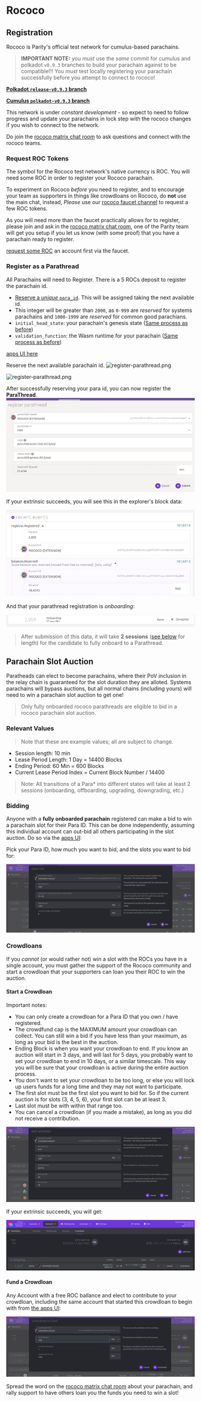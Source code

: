 # Rococo

## Registration

Rococo is Parity's official test network for cumulus-based parachains.

> **IMPORTANT NOTE:** you _must_ use the _same_ commit for cumulus and polkadot `v0.9.3` branches
> to build your parachain against to be compatible!!! You _must_ test locally registering your
> parachain successfully before you attempt to connect to rococo!

**[Polkadot `release-v0.9.3` branch](https://github.com/paritytech/polkadot/tree/release-v0.9.3)**

**[Cumulus `polkadot-v0.9.3` branch](https://github.com/paritytech/cumulus/tree/polkadot-v0.9.3)**

This network is under _constant development_ - so expect to need to follow progress and update
your parachains in lock step with the rococo changes if you wish to connect to the network.

Do join the [rococo matrix chat room](https://matrix.to/#/#rococo:matrix.parity.io) to ask questions and connect
with the rococo teams.

### Request ROC Tokens

The symbol for the Rococo test network's native currency is ROC. You will need some ROC in order to
register your Rococo parachain.

To experiment on Rococo _before_ you need to register, and to encourage your team as supporters in
things like crowdloans on Rococo, do **not** use the main chat, instead, _Please_ use our
[rococo faucet channel](https://matrix.to/#/#rococo-faucet:matrix.org) to request a few ROC tokens.

As you will need more than the faucet practically allows for to register, please join and ask in
the [rococo matrix chat room](https://matrix.to/#/#rococo:matrix.parity.io), one of the Parity team
will get you setup if you let us know (with some proof) that you have a parachain ready to register.

[request some ROC](en/6-register/1-register?id=request-roc-tokens) an account first via the faucet. 

### Register as a Parathread

All Parachains will need to Register. There is a 5 ROCs deposit to register the parachain id.

- [Reserve a _unique_ `para_id`](en/2-relay-chain/2-reserve). This will be assigned taking the next
 available id.
- This integer will be greater than `2000`, as `0-999` are _reserved_ for systems parachains and
  `1000-1999` are _reserved_ for common good parachians.
- `initial_head_state`: your parachain's genesis state ([Same process as before](../3-parachains/1-launch.md#generate-parachain-genesis-state))
- `validation_function`: the Wasm runtime for your parachain ([Same process as before](../3-parachains/1-launch.md##obtain-wasm-runtime-validation-function))

[apps UI here](https://polkadot.js.org/apps/?rpc=wss%3A%2F%2Frococo-rpc.polkadot.io#/parachains/parathreads)

Reserve the next available parachain id.
![register-parathread.png](../../assets/img/register-para-id-1.png)

![register-parathread.png](../../assets/img/register-para-id-2.png)

After successfully reserving your para id, you can now register the **ParaThread**. 
![register-parathread.png](../../assets/img/register-parathread.png)

If your extrinsic succeeds, you will see this in the explorer's block data:

![parathread-register-success.png](../../assets/img/parathread-register-success.png)

And that your parathread registration is *onboarding*:

![parathread-onboarding.png](../../assets/img/parathread-onboarding.png)


> After submission of this data, it will take **2 sessions** ([see below](#relevant-values) for length)
> for the candidate to fully onboard to a Parathread.


## Parachain Slot Auction

Paratheads can elect to become parachains, where their PoV inclusion in the relay chain is 
guaranteed for the slot duration they are alloted. Systems parachains will bypass auctions, but 
all normal chains (including yours) will need to win a parachain slot auction to get one!

> Only fully onboarded rococo parathreads are eligible to bid in a rococo parachain slot auction. 

### Relevant Values

> Note that these are example values; all are subject to change.

- Session length: 10 min
- Lease Period Length: 1 Day = 14400 Blocks
- Ending Period: 60 Min = 600 Blocks
- Current Lease Period Index = Current Block Number / 14400

> Note: All transitions of a Para* into different states will take at least 2 sessions (onboarding,
> offboarding, upgrading, downgrading, etc.)

### Bidding

Anyone with a **fully onboarded parachain** registered can make a bid to win a parachain slot for their Para ID.
This can be done independently, assuming this individual account can out-bid all others participating in the
slot auction.
Do so via the [apps UI](https://polkadot.js.org/apps/?rpc=wss%3A%2F%2Frococo-rpc.polkadot.io#/parachains/auctions):

Pick your Para ID, how much you want to bid, and the slots you want to bid for:

![parachain-bid.png](../../assets/img/parachain-bid.png)

### Crowdloans

If you _cannot_ (or would rather not) win a slot with the ROCs you have in a single account, you 
must gather the support of the Rococo community and start a crowdloan that your supporters can
loan you their ROC to win the auction.

#### Start a Crowdloan

Important notes:

- You can only create a crowdloan for a Para ID that you own / have registered.
- The crowdfund cap is the MAXIMUM amount your crowdloan can collect. You can still win a bid if you
  have less than your maximum, as long as your bid is the best in the auction.
- Ending Block is when you want your crowdloan to end. If you know an auction will start in 3 days,
  and will last for 5 days, you probably want to set your crowdloan to end in 10 days, or a similar
  timescale. This way you will be sure that your crowdloan is active during the entire auction
  process.
- You don't want to set your crowdloan to be too long, or else you will lock up users funds for a
  long time and they may not want to participate.
- The first slot must be the first slot you want to bid for. So if the current auction is for slots
  (3, 4, 5, 6), your first slot can be at least 3.
- Last slot must be with within that range too.
- You can cancel a crowdloan (if you made a mistake), as long as you did not receive a contribution.

![parachain-crowdloan.png](../../assets/img/parachain-crowdloan.png)

If your extrinsic succeeds, you will get:

![crowdloan-success.png](../../assets/img/crowdloan-success.png)

#### Fund a Crowdloan

Any Account with a free ROC ballance and elect to contribute to your crowdloan, including the 
same account that started this crowdloan to begin with from 
[the apps UI](https://polkadot.js.org/apps/?rpc=wss%3A%2F%2Frococo-rpc.polkadot.io#/parachains/crowdloan):

![crowdloan-contribute.png](../../assets/img/crowdloan-contribute.png)

Spread the word on the [rococo matrix chat room](https://matrix.to/#/#rococo:matrix.parity.io) about
your parachain, and rally support to have others loan you the funds you need to win a slot!